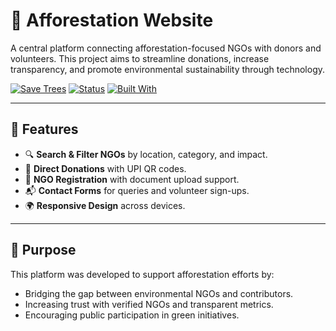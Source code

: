 # 🌱 Afforestation Website

A central platform connecting afforestation-focused NGOs with donors and volunteers. This project aims to streamline donations, increase transparency, and promote environmental sustainability through technology.

[![Save Trees](https://img.shields.io/badge/Save-Trees-green)](https://en.wikipedia.org/wiki/Afforestation)
[![Status](https://img.shields.io/badge/status-active-brightgreen)](https://github.com/Smyan-kishore/Afforestation-Website/commits/main)
[![Built With](https://img.shields.io/badge/Built%20With-React%2C%20TypeScript%2C%20TailwindCSS-blue)](#-tech-stack)

---

## 🌟 Features

- 🔍 **Search & Filter NGOs** by location, category, and impact.
- 💸 **Direct Donations** with UPI QR codes.
- 📝 **NGO Registration** with document upload support.
- 📬 **Contact Forms** for queries and volunteer sign-ups.
- 🌍 **Responsive Design** across devices.

---

## 🧠 Purpose

This platform was developed to support afforestation efforts by:
- Bridging the gap between environmental NGOs and contributors.
- Increasing trust with verified NGOs and transparent metrics.
- Encouraging public participation in green initiatives.
